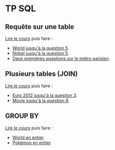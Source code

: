 # TP SQL

## Requête sur une table

[Lire le cours](https://mozilla.github.io/pdf.js/web/viewer.html?file=https://raw.githubusercontent.com/mp2i-info/mp2i-info.github.io/main/files/A_sql/1_select/sql_select.pdf#zoom=page-fit&pagemode=none) puis faire :  
- [World jusqu'à la question 5](https://sqlzoo.net/wiki/SELECT_from_WORLD_Tutorial).  
- [Nobel jusqu'à la question 5](https://sqlzoo.net/wiki/SELECT_from_Nobel_Tutorial).
- [Deux premières questions sur le métro parisien](https://cpge-exercices.github.io/sql).

## Plusieurs tables (JOIN)

[Lire le cours](https://mozilla.github.io/pdf.js/web/viewer.html?file=https://raw.githubusercontent.com/mp2i-info/mp2i-info.github.io/main/files/A_sql/2_join/sql_join.pdf#zoom=page-fit&pagemode=none) puis faire :  
- [Euro 2012 jusqu'à la question 3](https://sqlzoo.net/wiki/The_JOIN_operation).  
- [Movie jusqu'à la question 8](https://sqlzoo.net/wiki/More_JOIN_operations).  

## GROUP BY

[Lire le cours](https://mozilla.github.io/pdf.js/web/viewer.html?file=https://raw.githubusercontent.com/mp2i-info/mp2i-info.github.io/main/files/A_sql/3_groupby/sql_groupby.pdf#zoom=page-fit&pagemode=none) puis faire :  
- [World en entier](https://sqlzoo.net/wiki/SUM_and_COUNT).  
- [Pokémon en entier](https://cpge-exercices.github.io/sql).
